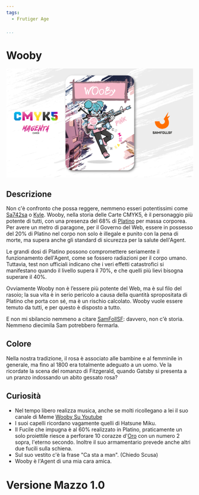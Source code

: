 ```yaml
---
tags:
  - Frutiger Age

...
```


# Wooby

![wooby](../eg/M/wooby.jpg)

## Descrizione

Non c'è confronto che possa reggere, nemmeno esseri potentissimi come [Sa742sa](../Remix/sa742sa.md) o [Kyle](../Remix/metal.md). Wooby, nella storia delle Carte CMYK5, è il personaggio più potente di tutti, con una presenza del 68% di [Platino](../Remix/metal.md) per massa corporea. Per avere un metro di paragone, per il Governo del Web, essere in possesso del 20% di Platino nel corpo non solo è illegale e punito con la pena di morte, ma supera anche gli standard di sicurezza per la salute dell'Agent.

Le grandi dosi di Platino possono compromettere seriamente il funzionamento dell'Agent, come se fossero radiazioni per il corpo umano. Tuttavia, test non ufficiali indicano che i veri effetti catastrofici si manifestano quando il livello supera il 70%, e che quelli più lievi bisogna superare il 40%.

Ovviamente Wooby non è l’essere più potente del Web, ma è sul filo del rasoio; la sua vita è in serio pericolo a causa della quantità spropositata di Platino che porta con sé, ma è un rischio calcolato. Wooby vuole essere temuto da tutti, e per questo è disposto a tutto.

E non mi sbilancio nemmeno a citare [SamFollSF](../Remix/samfollsf.md): davvero, non c'è storia. Nemmeno diecimila Sam potrebbero fermarla.

## Colore

Nella nostra tradizione, il rosa è associato alle bambine e al femminile in generale, ma fino al 1800 era totalmente adeguato a un uomo. Ve la ricordate la scena del romanzo di Fitzgerald, quando Gatsby si presenta a un pranzo indossando un abito gessato rosa?

## Curiosità

- Nel tempo libero realizza musica, anche se molti ricollegano a lei il suo canale di Meme [Wooby Su Youtube](https://youtube.com/@woobyy?si=jZlcarKuP-C4F_aU)
- I suoi capelli ricordano vagamente quelli di Hatsune Miku.
- Il Fucile che impugna è al 60% realizzato in Platino, praticamente un solo proiettile riesce a perforare 10 corazze d'[Oro](../Remix/metal.md) con un numero 2 sopra, l'eterno secondo. Inoltre il suo armamentario prevede anche altri due fucili sulla schiena.
- Sul suo vestito c'è la frase "Ca sta a man". (Chiedo Scusa)
- Wooby è l'Agent di una mia cara amica.

# Versione Mazzo 1.0